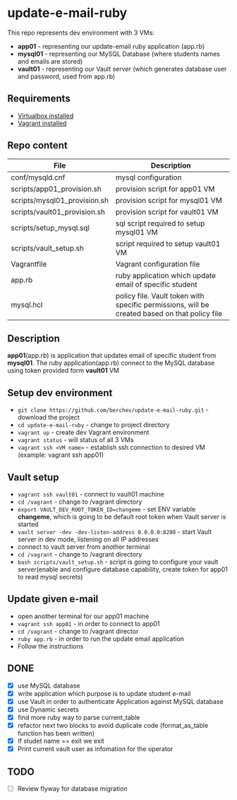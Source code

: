 # update-e-mail-ruby
This repo represents dev environment with 3 VMs:
- **app01** - representing our update-email ruby application (app.rb)
- **mysql01**  - representing our MySQL Database (where students names and emails are stored)
- **vault01** - representing our Vault server (which generates database user and password, used from app.rb)

## Requirements
- [Virtualbox installed](https://www.virtualbox.org/)
- [Vagrant installed](https://www.vagrantup.com/intro/getting-started/install.html)

## Repo content
| File                   | Description                      |
|         ---            |                ---               |
| conf/mysqld.cnf | mysql configuration |
| scripts/app01_provision.sh | provision script for app01 VM |
| scripts/mysql01_provision.sh | provision script for mysql01 VM |
| scripts/vault01_provision.sh | provision script for vault01 VM |
| scripts/setup_mysql.sql | sql script required to setup mysql01 VM |
| scripts/vault_setup.sh | script required to setup vault01 VM |
| Vagrantfile | Vagrant configuration file |
| app.rb | ruby application which update email of specific student |
| mysql.hcl | policy file. Vault token with specific permissions, will be created based on that policy file |

## Description
**app01**(app.rb) is application that updates email of specific student from **mysql01**. The ruby application(app.rb) connect to the MySQL database using token provided form **vault01** VM

## Setup dev environment
- `git clone https://github.com/berchev/update-e-mail-ruby.git` - download the project
- `cd update-e-mail-ruby` - change to project directory 
- `vagrant up` - create dev Vagrant environment
- `vagrant status` - will status of all 3 VMs
- `vagrant ssh <VM name>` - establish ssh connection to desired VM (example: vagrant ssh app01)

## Vault setup
- `vagrant ssh vault01` - connect to vault01 machine
- `cd /vagrant` - change to /vagrant directory
- `export VAULT_DEV_ROOT_TOKEN_ID=changeme` - set ENV variable **changeme**, which is going to be default root token when Vault server is started
- `vault server -dev -dev-listen-address 0.0.0.0:8200` - start Vault server in dev mode, listening on all IP addresses
- connect to vault server from another terminal
- `cd /vagrant` - change to /vagrant directory
- `bash scripts/vault_setup.sh` - script is going to configure your vault server(enable and configure database capability, create token for app01 to read mysql secrets)

## Update given e-mail
- open another terminal for our app01 machine
- `vagrant ssh app01` - in order to connect to app01
- `cd /vagrant` - change to /vagrant director
- `ruby app.rb` - in order to run the update email application
- Follow the instructions

## DONE
- [x] use MySQL database
- [x] write application which purpose is to update student e-mail
- [x] use Vault in order to authenticate Application against MySQL database
- [x] use Dynamic secrets
- [x] find more ruby way to parse current_table
- [x] refactor next two blocks to avoid duplicate code (format_as_table function has been written)
- [x] If studet name == exit we exit
- [x] Print current vault user as infomation for the operator

## TODO
- [ ] Review flyway for database migration
